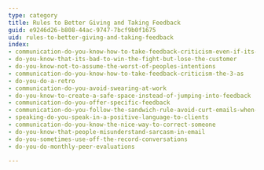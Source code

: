 ```yaml
---
type: category
title: Rules to Better Giving and Taking Feedback
guid: e9246d26-b808-44ac-9747-7bcf9b0f1675
uid: rules-to-better-giving-and-taking-feedback
index:
- communication-do-you-know-how-to-take-feedback-criticism-even-if-its-not-your-fault
- do-you-know-that-its-bad-to-win-the-fight-but-lose-the-customer
- do-you-know-not-to-assume-the-worst-of-peoples-intentions
- communication-do-you-know-how-to-take-feedback-criticism-the-3-as
- do-you-do-a-retro
- communication-do-you-avoid-swearing-at-work
- do-you-know-to-create-a-safe-space-instead-of-jumping-into-feedback
- communication-do-you-offer-specific-feedback
- communication-do-you-follow-the-sandwich-rule-avoid-curt-emails-when-correcting-people
- speaking-do-you-speak-in-a-positive-language-to-clients
- communication-do-you-know-the-nice-way-to-correct-someone
- do-you-know-that-people-misunderstand-sarcasm-in-email
- do-you-sometimes-use-off-the-record-conversations
- do-you-do-monthly-peer-evaluations

---
```



